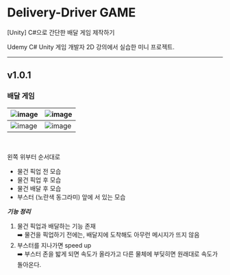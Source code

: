 # Delivery-Driver GAME
[Unity] C#으로 간단한 배달 게임 제작하기

Udemy C# Unity 게임 개발자 2D 강의에서 실습한 미니 프로젝트.

------
## v1.0.1
### 배달 게임
![image](https://github.com/soyoungxxx/delivery-driver/assets/100336643/6d593d06-e3a1-4afa-81c3-8b46bb0aaec2) |![image](https://github.com/soyoungxxx/delivery-driver/assets/100336643/c07bd559-c94e-4dd6-9df3-25a0f2c51de9)
--- | --- |
![image](https://github.com/soyoungxxx/delivery-driver/assets/100336643/242e8402-8c84-49ed-ad3e-e6b3ce3a8547) |![image](https://github.com/soyoungxxx/delivery-driver/assets/100336643/bdf866e9-3cf7-46f0-ace5-ae0be128027f)
<br>

왼쪽 위부터 순서대로
- 물건 픽업 전 모습
- 물건 픽업 후 모습
- 물건 배달 후 모습
- 부스터 (노란색 동그라미) 앞에 서 있는 모습

__*기능 정리*__
1. 물건 픽업과 배달하는 기능 존재
<br> ➡️ 물건을 픽업하기 전에는, 배달지에 도착해도 아무런 메시지가 뜨지 않음
2. 부스터를 지나가면 speed up
<br> ➡️ 부스터 존을 밟게 되면 속도가 올라가고 다른 물체에 부딪히면 원래대로 속도가 돌아온다.
